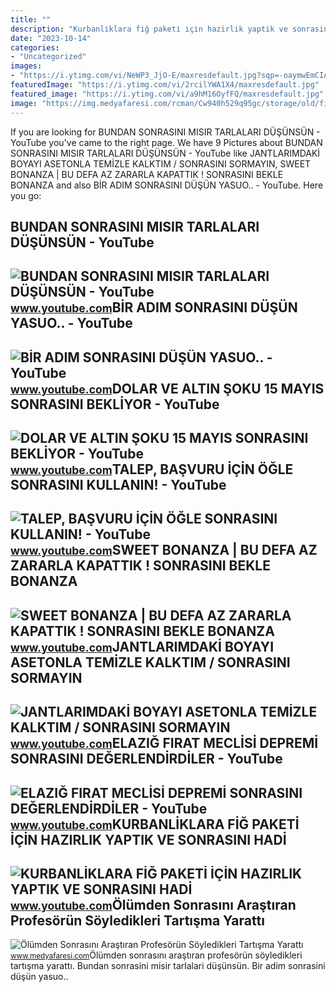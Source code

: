 ```yaml
---
title: ""
description: "Kurbanli̇klara fi̇ğ paketi̇ i̇çi̇n hazirlik yaptik ve sonrasini hadi̇"
date: "2023-10-14"
categories:
- "Uncategorized"
images:
- "https://i.ytimg.com/vi/NeWP3_JjO-E/maxresdefault.jpg?sqp=-oaymwEmCIAKENAF8quKqQMa8AEB-AH-CYAC0AWKAgwIABABGDcgWyhlMA8=&amp;rs=AOn4CLC1SGg_lbXWY3XBbl5FmSy6F8ZjKA"
featuredImage: "https://i.ytimg.com/vi/2rcilYWA1X4/maxresdefault.jpg"
featured_image: "https://i.ytimg.com/vi/a9hM16OyfFQ/maxresdefault.jpg"
image: "https://img.medyafaresi.com/rcman/Cw940h529q95gc/storage/old/files/2022/2/10/982129/olumden-sonrasini-arastiran-profesorun-soyledikleri-tartisma-yaratti_YXWg.jpg"
---
```


If you are looking for BUNDAN SONRASINI MISIR TARLALARI DÜŞÜNSÜN - YouTube you've came to the right page. We have 9 Pictures about BUNDAN SONRASINI MISIR TARLALARI DÜŞÜNSÜN - YouTube like JANTLARIMDAKİ BOYAYI ASETONLA TEMİZLE KALKTIM / SONRASINI SORMAYIN, SWEET BONANZA | BU DEFA AZ ZARARLA KAPATTIK ! SONRASINI BEKLE BONANZA and also BİR ADIM SONRASINI DÜŞÜN YASUO.. - YouTube. Here you go:

BUNDAN SONRASINI MISIR TARLALARI DÜŞÜNSÜN - YouTube
---------------------------------------------------

 ![BUNDAN SONRASINI MISIR TARLALARI DÜŞÜNSÜN - YouTube](https://i.ytimg.com/vi/2rcilYWA1X4/maxresdefault.jpg) <small>www.youtube.com</small>BİR ADIM SONRASINI DÜŞÜN YASUO.. - YouTube
------------------------------------------

 ![BİR ADIM SONRASINI DÜŞÜN YASUO.. - YouTube](https://i.ytimg.com/vi/2F28z5rlhzc/maxresdefault.jpg) <small>www.youtube.com</small>DOLAR VE ALTIN ŞOKU 15 MAYIS SONRASINI BEKLİYOR - YouTube
---------------------------------------------------------

 ![DOLAR VE ALTIN ŞOKU 15 MAYIS SONRASINI BEKLİYOR - YouTube](https://i.ytimg.com/vi/iFSu9men-RY/maxresdefault.jpg) <small>www.youtube.com</small>TALEP, BAŞVURU İÇİN ÖĞLE SONRASINI KULLANIN! - YouTube
------------------------------------------------------

 ![TALEP, BAŞVURU İÇİN ÖĞLE SONRASINI KULLANIN! - YouTube](https://i.ytimg.com/vi/zWUNSsSOyak/hq2.jpg?sqp=-oaymwEoCOADEOgC8quKqQMcGADwAQH4Ac4FgAKACooCDAgAEAEYQiBVKGUwDw==&rs=AOn4CLC3xkFP2e4v83ITikXqWEoI1YlO7g) <small>www.youtube.com</small>SWEET BONANZA | BU DEFA AZ ZARARLA KAPATTIK ! SONRASINI BEKLE BONANZA
---------------------------------------------------------------------

 ![SWEET BONANZA | BU DEFA AZ ZARARLA KAPATTIK ! SONRASINI BEKLE BONANZA](https://i.ytimg.com/vi/NeWP3_JjO-E/maxresdefault.jpg?sqp=-oaymwEmCIAKENAF8quKqQMa8AEB-AH-CYAC0AWKAgwIABABGDcgWyhlMA8=&rs=AOn4CLC1SGg_lbXWY3XBbl5FmSy6F8ZjKA) <small>www.youtube.com</small>JANTLARIMDAKİ BOYAYI ASETONLA TEMİZLE KALKTIM / SONRASINI SORMAYIN
------------------------------------------------------------------

 ![JANTLARIMDAKİ BOYAYI ASETONLA TEMİZLE KALKTIM / SONRASINI SORMAYIN](https://i.ytimg.com/vi/a9hM16OyfFQ/maxresdefault.jpg) <small>www.youtube.com</small>ELAZIĞ FIRAT MECLİSİ DEPREMİ SONRASINI DEĞERLENDİRDİLER - YouTube
-----------------------------------------------------------------

 ![ELAZIĞ FIRAT MECLİSİ DEPREMİ SONRASINI DEĞERLENDİRDİLER - YouTube](https://i.ytimg.com/vi/jyNBte9GGVA/maxresdefault.jpg) <small>www.youtube.com</small>KURBANLİKLARA FİĞ PAKETİ İÇİN HAZIRLIK YAPTIK VE SONRASINI HADİ
---------------------------------------------------------------

 ![KURBANLİKLARA FİĞ PAKETİ İÇİN HAZIRLIK YAPTIK VE SONRASINI HADİ](https://i.ytimg.com/vi/FSfN8eBXcEc/maxresdefault.jpg?sqp=-oaymwEmCIAKENAF8quKqQMa8AEB-AGUA4AC0AWKAgwIABABGGUgZShlMA8=&rs=AOn4CLC_8iix01z6TMbl9zHaDIo0l0m2Rw) <small>www.youtube.com</small>Ölümden Sonrasını Araştıran Profesörün Söyledikleri Tartışma Yarattı
--------------------------------------------------------------------

 ![Ölümden Sonrasını Araştıran Profesörün Söyledikleri Tartışma Yarattı](https://img.medyafaresi.com/rcman/Cw940h529q95gc/storage/old/files/2022/2/10/982129/olumden-sonrasini-arastiran-profesorun-soyledikleri-tartisma-yaratti_YXWg.jpg) <small>www.medyafaresi.com</small>Ölümden sonrasını araştıran profesörün söyledikleri tartışma yarattı. Bundan sonrasini misir tarlalari düşünsün. Bi̇r adim sonrasini düşün yasuo..
